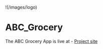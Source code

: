 !(/images/logo)

# ABC_Grocery

The ABC Grocery App is live at - [Project site](https://ritesh-abc-grocery.herokuapp.com/)
